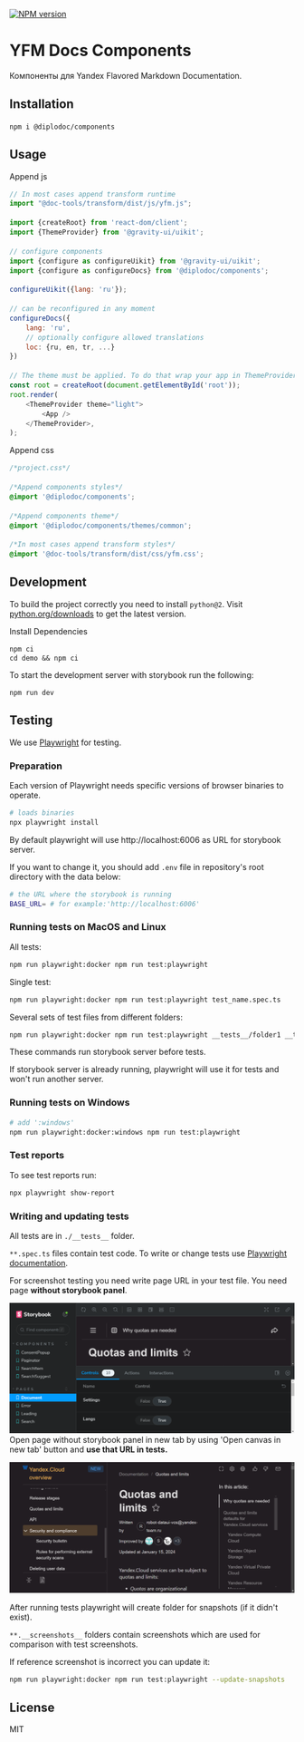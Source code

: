 [![NPM version](https://img.shields.io/npm/v/@diplodoc/components.svg?style=flat)](https://www.npmjs.org/package/@diplodoc/components)

# YFM Docs Components

Компоненты для Yandex Flavored Markdown Documentation.

## Installation

`npm i @diplodoc/components`

## Usage

Append js

```js
// In most cases append transform runtime
import "@doc-tools/transform/dist/js/yfm.js";

import {createRoot} from 'react-dom/client';
import {ThemeProvider} from '@gravity-ui/uikit';

// configure components
import {configure as configureUikit} from '@gravity-ui/uikit';
import {configure as configureDocs} from '@diplodoc/components';

configureUikit({lang: 'ru'});

// can be reconfigured in any moment
configureDocs({
    lang: 'ru',
    // optionally configure allowed translations
    loc: {ru, en, tr, ...}
})

// The theme must be applied. To do that wrap your app in ThemeProvider
const root = createRoot(document.getElementById('root'));
root.render(
    <ThemeProvider theme="light">
        <App />
    </ThemeProvider>,
);
```

Append css

```css
/*project.css*/

/*Append components styles*/
@import '@diplodoc/components';

/*Append components theme*/
@import '@diplodoc/components/themes/common';

/*In most cases append transform styles*/
@import '@doc-tools/transform/dist/css/yfm.css';
```

## Development

To build the project correctly you need to install `python@2`.
Visit [python.org/downloads](https://www.python.org/downloads/release/python-2718/) to get the latest version.

Install Dependencies

```shell
npm ci
cd demo && npm ci
```

To start the development server with storybook run the following:

```shell
npm run dev
```

## Testing

We use [Playwright](https://playwright.dev/docs/intro) for testing.

### Preparation

Each version of Playwright needs specific versions of browser binaries to operate.

```bash
# loads binaries
npx playwright install
```

By default playwright will use http://localhost:6006 as URL for storybook server.

If you want to change it, you should add `.env` file in repository's root directory with the data below:

```bash
# the URL where the storybook is running
BASE_URL= # for example:'http://localhost:6006'
```

### Running tests on MacOS and Linux

All tests:

```bash
npm run playwright:docker npm run test:playwright
```

Single test:

```bash
npm run playwright:docker npm run test:playwright test_name.spec.ts
```

Several sets of test files from different folders:

```bash
npm run playwright:docker npm run test:playwright __tests__/folder1 __tests__/folder2
```

These commands run storybook server before tests.

If storybook server is already running, playwright will use it for tests and won't run another server.

### Running tests on Windows

```bash
# add ':windows'
npm run playwright:docker:windows npm run test:playwright
```

### Test reports

To see test reports run:

```bash
npx playwright show-report
```

### Writing and updating tests

All tests are in `./__tests__` folder.

`**.spec.ts` files contain test code.
To write or change tests use [Playwright documentation](https://playwright.dev/docs/intro).

For screenshot testing you need write page URL in your test file. You need page **without storybook panel**.

![Page with storybook panel](.github/assets/page-with-storybook-panel.png)
Open page without storybook panel in new tab by using 'Open canvas in new tab' button and **use that URL in tests.**

![Page without storybook panel](.github/assets/page-without-storybook-panel.png)

After running tests playwright will create folder for snapshots (if it didn't exist).

`**.__screenshots__` folders contain screenshots which are used for comparison with test screenshots.

If reference screenshot is incorrect you can update it:

```bash
npm run playwright:docker npm run test:playwright --update-snapshots
```

## License

MIT
